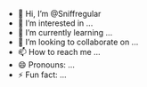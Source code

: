 - 👋 Hi, I’m @Sniffregular
- 👀 I’m interested in ...
- 🌱 I’m currently learning ...
- 💞️ I’m looking to collaborate on ...
- 📫 How to reach me ...
- 😄 Pronouns: ...
- ⚡ Fun fact: ...

<!---
Sniffregular/Sniffregular is a ✨ special ✨ repository because its `README.md` (this file) appears on your GitHub profile.
You can click the Preview link to take a look at your changes.
--->
